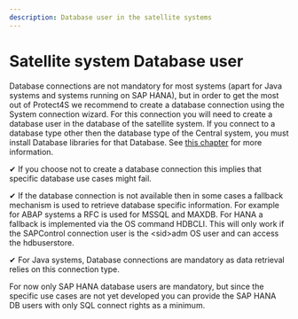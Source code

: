 ```yaml
---
description: Database user in the satellite systems
---
```


# Satellite system Database user

Database connections are not mandatory for most systems (apart for Java systems and systems running on SAP HANA), but in order to get the most out of Protect4S we recommend to create a database connection using the System connection wizard. For this connection you will need to create a database user in the database of the satellite system. If you connect to a database type other then the database type of the Central system, you must install Database libraries for that Database. See [this chapter](../../../troubleshooting/heterogeneous-db-connections-and-installing-db-libraries/) for more information.

✔ If you choose not to create a database connection this implies that specific database use cases might fail.

✔ If the database connection is not available then in some cases a fallback mechanism is used to retrieve database specific information. For example for ABAP systems a RFC is used for MSSQL and MAXDB. For HANA a fallback is implemented via the OS command HDBCLI. This will only work if the SAPControl connection user is the \<sid>adm OS user and can access the hdbuserstore.

✔ For Java systems, Database connections are mandatory as data retrieval relies on this connection type.

For now only SAP HANA database users are mandatory, but since the specific use cases are not yet developed you can provide the SAP HANA DB users with only SQL connect rights as a minimum.

